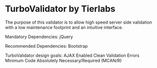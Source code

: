 TurboValidator by Tierlabs
==============

The purpose of this validator is to allow high speed server side
validation with a low maintenance footprint and an intuitive interface.

Mandatory Dependencies:
jQuery

Recommended Dependencies:
Bootstrap

TurboValidator design goals:
AJAX Enabled
Clean Validation Errors
Minimum Code Absolutely Necessary/Required (MCAN/R)
